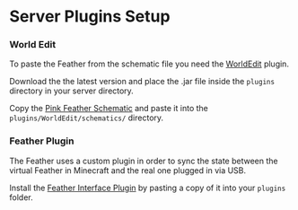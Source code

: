 # Server Plugins Setup

### World Edit

To paste the Feather from the schematic file you need the [WorldEdit](https://dev.bukkit.org/projects/worldedit) plugin.

Download the the latest version and place the .jar file inside the `plugins` directory in your server directory.

Copy the [Pink Feather Schematic](schematics/pink_feather.schematic) and paste it into the `plugins/WorldEdit/schematics/` directory.


### Feather Plugin

The Feather uses a custom plugin in order to sync the state between the virtual Feather in Minecraft and the real one plugged in via USB.

Install the [Feather Interface Plugin](minecraft_feather_plugin/CircuitPython_Feather_Interface-1.0-SNAPSHOT.jar) by pasting a copy of it into your `plugins` folder.

